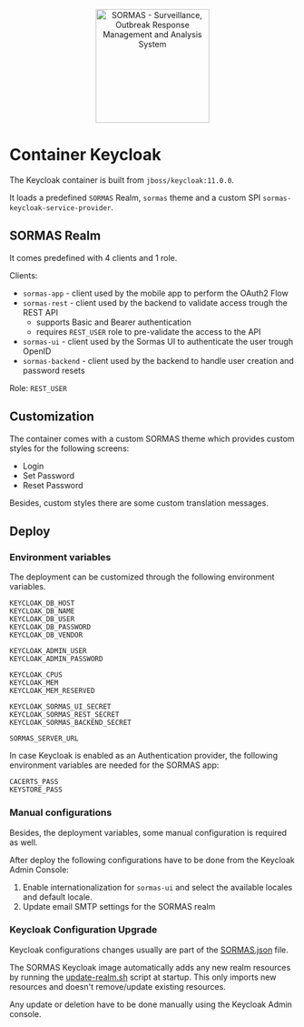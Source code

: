 <p align="center">
  <a href="https://sormas.org/">
    <img
      alt="SORMAS - Surveillance, Outbreak Response Management and Analysis System"
      src="../logo.png"
      height="200"
    />
  </a>
</p>

# Container Keycloak

The Keycloak container is built from `jboss/keycloak:11.0.0`.

It loads a predefined `SORMAS` Realm, `sormas` theme and a custom SPI `sormas-keycloak-service-provider`.

## SORMAS Realm

It comes predefined with 4 clients and 1 role.

Clients:
* `sormas-app` - client used by the mobile app to perform the OAuth2 Flow
* `sormas-rest` - client used by the backend to validate access trough the REST API
  * supports Basic and Bearer authentication
  * requires `REST_USER` role to pre-validate the access to the API
* `sormas-ui` - client used by the Sormas UI to authenticate the user trough OpenID
* `sormas-backend` - client used by the backend to handle user creation and password resets

Role: `REST_USER`

## Customization

The container comes with a custom SORMAS theme which provides custom styles for the following screens:
* Login
* Set Password
* Reset Password

Besides, custom styles there are some custom translation messages.

## Deploy

### Environment variables

The deployment can be customized through the following environment variables.
```
KEYCLOAK_DB_HOST
KEYCLOAK_DB_NAME
KEYCLOAK_DB_USER
KEYCLOAK_DB_PASSWORD
KEYCLOAK_DB_VENDOR

KEYCLOAK_ADMIN_USER
KEYCLOAK_ADMIN_PASSWORD

KEYCLOAK_CPUS
KEYCLOAK_MEM
KEYCLOAK_MEM_RESERVED

KEYCLOAK_SORMAS_UI_SECRET
KEYCLOAK_SORMAS_REST_SECRET
KEYCLOAK_SORMAS_BACKEND_SECRET

SORMAS_SERVER_URL
```

In case Keycloak is enabled as an Authentication provider, the following environment variables are needed for the SORMAS app:
```
CACERTS_PASS
KEYSTORE_PASS
```


### Manual configurations

Besides, the deployment variables, some manual configuration is required as well.

After deploy the following configurations have to be done from the Keycloak Admin Console:
1. Enable internationalization for `sormas-ui` and select the available locales and default locale.
2. Update email SMTP settings for the SORMAS realm

### Keycloak Configuration Upgrade

Keycloak configurations changes usually are part of the [SORMAS.json](https://github.com/hzi-braunschweig/SORMAS-Project/blob/development/sormas-base/setup/keycloak/SORMAS.json) file.

The SORMAS Keycloak image automatically adds any new realm resources by running the [update-realm.sh](update-realm.sh) script at startup.
This only imports new resources and doesn't remove/update existing resources.

Any update or deletion have to be done manually using the Keycloak Admin console.

